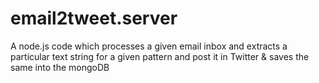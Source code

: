 email2tweet.server
==================

A node.js code which processes a given email inbox and extracts a particular text string for a given pattern and post it in Twitter &amp; saves the same into the mongoDB
